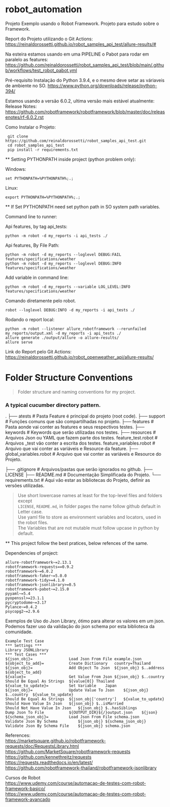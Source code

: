# robot_automation

Projeto Exemplo usando o Robot Framework. Projeto para estudo sobre o Framework.  

Report do Projeto utilizando o Git Actions:   
https://reinaldorossetti.github.io/robot_samples_api_test/allure-results/#  

Na esteira estamos usando em uma PIPELINE o Pabot para rodar em paralelo as features:  
https://github.com/reinaldorossetti/robot_samples_api_test/blob/main/.github/workflows/test_robot_pabot.yml  

Pré-requisito Instalação do Python 3.9.4, e o mesmo deve setar as váriaveis de ambiente no SO.
https://www.python.org/downloads/release/python-394/

Estamos usando a versão 6.0.2, ultima versão mais estável atualmente:
Release Notes: https://github.com/robotframework/robotframework/blob/master/doc/releasenotes/rf-6.0.2.rst

Como Instalar o Projeto:
```
 git clone https://github.com/reinaldorossetti/robot_samples_api_test.git
 cd robot_samples_api_test   
 pip install -r requirements.txt
```

** Setting PYTHONPATH inside project (python problem only):

Windows:
```
set PYTHONPATH=%PYTHONPATH%;.;
```
Linux: 
```
export PYTHONPATH=%PYTHONPATH%;.;
```
** If Set PYTHONPATH need set python path in SO system path variables.

Command line to runner:

Api features, by tag api_tests:
```
python -m robot -d my_reports -i api_tests ./  
```
Api features, By File Path:
```
python -m robot -d my_reports --loglevel DEBUG:FAIL features/specifications/weather
python -m robot -d my_reports --loglevel DEBUG:INFO features/specifications/weather
```

Add variable in command line:
```
python -m robot -d my_reports --variable LOG_LEVEL:INFO features/specifications/weather
```

Comando diretamente pelo robot.
```
robot --loglevel DEBUG:INFO -d my_reports -i api_tests ./  
```
Rodando o report local:
```
python -m robot --listener allure_robotframework --rerunfailed my_reports/output.xml -d my_reports -i api_tests ./ 
allure generate ./output/allure -o allure-results/
allure serve
```

Link do Report pelo Git Actions:
https://reinaldorossetti.github.io/robot_openweather_api/allure-results/

Folder Structure Conventions
============================

> Folder structure and naming conventions for my project.

### A typical cucumber directory pattern.
 .
├── atests                      # Pasta Feature é principal do projeto (root code).
    ├── support                 # Funções comuns que são compartilhadas no projeto.
    ├── features                # Pasta aonde vai conter as features e seus respectivos testes.
        ├── keywords            # Keywords que serão utilizadas nos testes.
        ├── resources           # Arquivos Json ou YAML que fazem parte dos testes.
        feature_test.robot      # Arquivos _test vão conter a escrita dos testes.
        feature_variables.robot # Arquivo que vai conter as variáveis e Resource da feature. 
    ├── global_variables.robot  # Arquivo que vai conter as variáveis e Resource do Projeto. 

├── .gitignore                  # Arquivos/pastas que serão ignorados no github.
├── LICENSE
├── README.md                   # Documentação Simplificada do Projeto.
└── requirements.txt          # Aqui vão estar as bibliotecas do Projeto, definir as versões utilizadas.


> Use short lowercase names at least for the top-level files and folders except  
> `LICENSE`, `README.md`, in folder pages the name follow github default in Letter case.  
> Use yaml file to store as environment variables and locators, used in the robot files.   
> The Variables that are not mutable must follow upcase in python by default.  

** This project follow the best pratices, below refences of the same.

Dependencies of project:
```
allure-robotframework~=2.13.1
robotframework-requests==0.9.2
robotframework~=6.0.2
robotframework-faker~=5.0.0
robotframework-tidy>=4.1.0
robotframework-jsonlibrary>=0.5
robotframework-pabot~=2.15.0
pyyaml~=5.4
pyopenssl>=23.1.1
pycryptodome~=3.17
Pylance~=0.4.2
psycopg2~=2.9.6
```

Exemplos de Uso do Json Library, ótimo para alterar os valores em um json.
Podemos fazer uso da validação do json schema por esta biblioteca da comunidade.
```
Example Test Case
*** Settings ***				
Library	JSONLibrary			
*** Test Cases ***				
${json_obj}=	            Load Json From File	example.json		
${object_to_add}=	        Create Dictionary	country=Thailand		
${json_obj}=	            Add Object To Json	${json_obj}	$..address	${object_to_add}
${value}=	                Get Value From Json	${json_obj}	$..country	
Should Be Equal As Strings	${value[0]}	Thailand		
${value_to_update}=	        Set Variable	Japan		
${json_obj}=	            Update Value To Json	${json_obj}	$..country	${value_to_update}
Should Be Equal As Strings	${json_obj['country']	${value_to_update}		
Should Have Value In Json	${json_obj}	$..isMarried		
Should Not Have Value In Json	${json_obj}	$..hasSiblings		
Dump Json To File	        ${OUTPUT_DIR}${/}output.json	${json}		
${schema_json_obj}=	        Load Json From File	schema.json		
Validate Json By Schema	        ${json_obj}	${schema_json_obj}		
Validate Json By Schema File	${json_obj}	schema.json		
```

References:    
https://marketsquare.github.io/robotframework-requests/doc/RequestsLibrary.html  
https://github.com/MarketSquare/robotframework-requests  
https://github.com/kennethreitz/requests  
https://requests.readthedocs.io/en/latest/  
https://github.com/robotframework-thailand/robotframework-jsonlibrary

Cursos de Robot  
https://www.udemy.com/course/automacao-de-testes-com-robot-framework-basico/  
https://www.udemy.com/course/automacao-de-testes-com-robot-framework-avancado    
